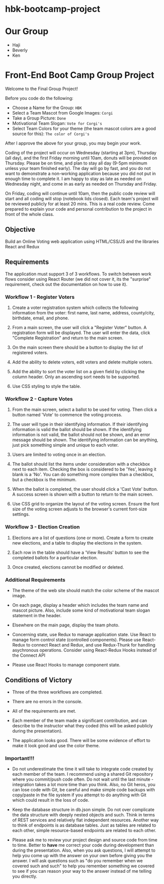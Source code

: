 # hbk-bootcamp-project

# Our Group

- Haji
- Beverly
- Ken

# Front-End Boot Camp Group Project

Welcome to the Final Group Project!

Before you code do the following:

- Choose a Name for the Group: `HBK`
- Select a Team Mascot from Google Images: `Corgi`
- Take a Group Picture: `Done`
- Motivational Team Slogan: `Vote for Corgi's`
- Select Team Colors for your theme (the team mascot colors are a good source for this): `The color of Corgi's`

After I approve the above for your group, you may begin your work.

Coding of the project will occur on Wednesday (starting at 3pm), Thursday (all day), and the first Friday morning until 10am, donuts will be provided on Thursday. Please be on time, and plan to stay all day (9-5pm minimum unless your team finished early). The day will go by fast, and you do not want to demonstrate a non-working application because you did not put in enough time to complete it. I am happy to stay as late as needed on Wednesday night, and come in as early as needed on Thursday and Friday.

On Friday, coding will continue until 10am, then the public code review will start and all coding will stop (notebook lids closed). Each team's project will be reviewed publicly for at least 20 mins. This is a real code review. Come prepared to explain your code and personal contribution to the project in front of the whole class.

## Objective

Build an Online Voting web application using HTML/CSS/JS and the libraries React and Redux

## Requirements

The application must support 3 of 3 workflows. To switch between work flows consider using React Router (we did not cover it, its the "surprise" requirement, check out the documentation on how to use it).

### Workflow 1 - Register Voters

1. Create a voter registration system which collects the following information from the voter: first name, last name, address, county/city, birthdate, email, and phone.

2. From a main screen, the user will click a "Register Voter" button. A registration form will be displayed. The user will enter the data, click "Complete Registration" and return to the main screen.

3. On the main screen there should be a button to display the list of registered voters.

4. Add the ability to delete voters, edit voters and delete multiple voters.

5. Add the ability to sort the voter list on a given field by clicking the column header. Only an ascending sort needs to be supported.

6. Use CSS styling to style the table.

### Workflow 2 - Capture Votes

1. From the main screen, select a ballot to be used for voting. Then click a button named 'Vote' to commence the voting process.

2. The user will type in their identifying information. If their identifying information is valid the ballot should be shown. If the identifying information is not valid, the ballot should not be shown, and an error message should be shown. The identifying information can be anything, just pick something simple and unique to each voter.

3. Users are limited to voting once in an election.

4. The ballot should list the items under consideration with a checkbox next to each item. Checking the box is considered to be 'Yes', leaving it blank is a 'No'. You can do something more complex than a checkbox, but a checkbox is the minimum.

5. When the ballot is completed, the user should click a 'Cast Vote' button. A success screen is shown with a button to return to the main screen.

6. Use CSS grid to organize the layout of the voting screen. Ensure the font size of the voting screen adjusts to the browser's current font-size settings.

### Workflow 3 - Election Creation

1. Elections are a list of questions (one or more). Create a form to create new elections, and a table to display the elections in the system.

1. Each row in the table should have a 'View Results' button to see the completed ballots for a particular election.

1. Once created, elections cannot be modified or deleted.

### Additional Requirements

- The theme of the web site should match the color scheme of the mascot image.

- On each page, display a header which includes the team name and mascot picture. Also, include some kind of motivational team slogan statement in the header.

- Elsewhere on the main page, display the team photo.

- Concerning state, use Redux to manage application state. Use React to manage form control state (controlled components). Please use React-Redux to connect React and Redux, and use Redux-Thunk for handling asychronous operations. Consider using React-Redux Hooks instead of the Connect API

- Please use React Hooks to manage component state.

## Conditions of Victory

- Three of the three workflows are completed.

- There are no errors in the console.

- All of the requirements are met.

- Each member of the team made a significant contribution, and can describe to the instructor what they coded (this will be asked publicly during the presentation).

- The application looks good. There will be some evidence of effort to make it look good and use the color theme.

### Important!!!

- Do not underestimate the time it will take to integrate code created by each member of the team. I recommend using a shared Git repository where you commit/push code often. Do not wait until the last minute - integration takes a lot more time than you think. Also, no Git heros, you can lose code with Git, be careful and make simple code backups with copy/paste in the file system if you attempt to do anything with Git which could result in the loss of code.

- Keep the database structure in db.json simple. Do not over complicate the data structure with deeply nested objects and such. Think in terms of REST services and relatively flat independent resources. Another way to think of endpoints is as database tables. Just as tables are related to each other, simple resource-based endpoints are related to each other.

- Please ask me to review your project design and source code from time to time. Better to **have** me correct your code during development than during the presentation. Also, when you ask questions, I will attempt to help you come up with the answer on your own before giving you the answer. I will ask questions such as "do you remember when we covered such and such" to help you remember something we covered to see if you can reason your way to the answer instead of me telling you directly.
